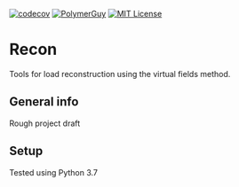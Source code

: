 
[![codecov](https://codecov.io/gh/PolymerGuy/recon/branch/master/graph/badge.svg?token=7J4EH3C399)](https://codecov.io/gh/PolymerGuy/recon)
[![PolymerGuy](https://circleci.com/gh/PolymerGuy/recon.svg?style=svg&circle-token=badgeToken)](https://circleci.com/gh/PolymerGuy/recon)
[![MIT License][license-shield]][license-url]


# Recon
Tools for load reconstruction using the virtual fields method.

## General info
Rough project draft

## Setup
Tested using Python 3.7



[license-shield]: https://img.shields.io/badge/license-MIT-blue.svg?style=flat-square
[license-url]: https://choosealicense.com/licenses/mit
